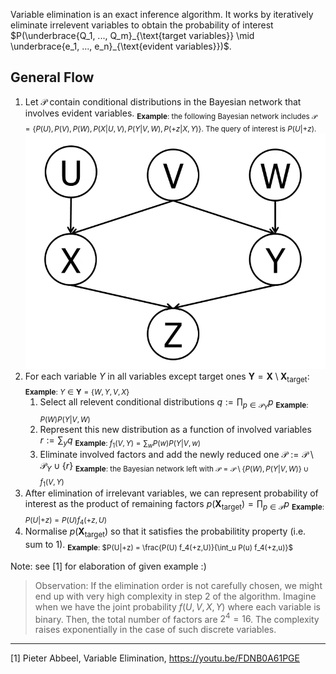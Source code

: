 Variable elimination is an exact inference algorithm. It works by iteratively eliminate irrelevent variables to obtain the probability of interest $P(\underbrace{Q_1, ..., Q_m}_{\text{target variables}} \mid \underbrace{e_1, ..., e_n}_{\text{evident variables}})$.

## General Flow
1. Let $\mathcal{P}$ contain conditional distributions in the Bayesian network that involves evident variables.
	<sub>**Example**: the following Bayesian network  includes $\mathcal{P} = \{ P(U), P(V), P(W), P(X|U,V), P(Y|V,W), P(+z|X,Y) \}$. The query of interest is $P(U|+z)$.
	![150](./resources/VariableEliminationExample-BayesianNetwork.PNG)</sub>
2. For each variable $Y$ in all variables except target ones $\mathbf{Y} = \mathbf{X} \setminus \mathbf{X}_{\text{target}}$:
	<sub>**Example**: $Y \in \mathbf{Y} = \{ W,Y,V,X \}$</sub>
	1. Select all relevent conditional distributions $q := \prod_{p \in \mathcal{P}_Y} p$
		<sub>**Example**: $P(W)P(Y|V, W)$</sub>
	2. Represent this new distribution as a function of involved variables $r := \sum_y q$
		<sub>**Example**: $f_1(V,Y)=\sum_w P(w)P(Y|V,w)$</sub>
	3. Eliminate involved factors and add the newly reduced one $\mathcal{P} := \mathcal{P} \setminus \mathcal{P}_Y \cup \{r\}$
		<sub>**Example**: the Bayesian network left with $\mathcal{P} = \mathcal{P} \setminus \{ P(W), P(Y|V,W) \} \cup f_1(V,Y)$</sub>
3. After elimination of irrelevant variables, we can represent probability of interest as the product of remaining factors $p(\mathbf{X}_{\text{target}}) = \prod_{p \in \mathcal{P}} p$
	<sub>**Example**: $P(U|+z) = P(U) f_4(+z,U)$</sub>
4. Normalise $p(\mathbf{X_\text{target}})$ so that it satisfies the probabilitity property (i.e. sum to 1).
	<sub>**Example**: $P(U|+z) = \frac{P(U) f_4(+z,U)}{\int_u P(u) f_4(+z,u)}$</sub>

Note: see [1] for elaboration of given example :)

> Observation: If the elimination order is not carefully chosen, we might end up with very high complexity in step 2 of the algorithm. Imagine when we have the joint probability $f(U,V,X,Y)$ where each  variable is binary. Then, the total number of factors are $2^4=16$. The complexity raises exponentially in the case of such discrete variables.

---
[1] Pieter Abbeel, Variable Elimination, https://youtu.be/FDNB0A61PGE
